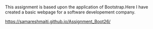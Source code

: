 This assignment is based upon the application of Bootstrap.Here I have created a basic webpage for a software developement company.


https://samareshmaiti.github.io/Assignment_Boot26/
